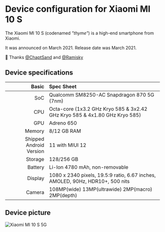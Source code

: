 Device configuration for Xiaomi MI 10 S
=========================================

The Xiaomi MI 10 S (codenamed _"thyme"_) is a high-end smartphone from Xiaomi.

It was announced on March 2021. Release date was March 2021.

:sparkling_heart: Thanks [@ChaptSand](https://github.com/chaptsand) and [@Ramisky](https://github.com/Ramisky)

## Device specifications

Basic   | Spec Sheet
-------:|:-------------------------
SoC     | Qualcomm SM8250-AC Snapdragon 870 5G (7nm)
CPU     | Octa-core (1x3.2 GHz Kryo 585 & 3x2.42 GHz Kryo 585 & 4x1.80 GHz Kryo 585)
GPU     | Adreno 650
Memory  | 8/12 GB RAM
Shipped Android Version | 11 with MIUI 12
Storage | 128/256 GB
Battery | Li-Ion 4780 mAh, non-removable
Display | 1080 x 2340 pixels, 19.5:9 ratio, 6.67 inches, AMOLED, 90Hz, HDR10+, 500 nits
Camera  | 108MP(wide) 13MP(ultrawide) 2MP(macro) 2MP(depth)

## Device picture

![Xiaomi MI 10 S 5G ](https://fdn2.gsmarena.com/vv/pics/xiaomi/xiaomi-mi-10s-2.jpg "Xiaomi MI 10 S 5G")
